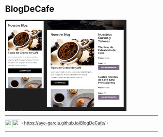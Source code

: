 # BlogDeCafe

<img src="https://github.com/Aye-Garcia/BlogDeCafe/blob/main/img/responsive.png" width="400" height="300" align="center">   

---


<img src="https://cdn-icons-png.flaticon.com/512/5968/5968267.png" width="25" height="25" align="center"><img src="https://cdn-icons-png.flaticon.com/512/919/919826.png" width="25" height="25" align="center"> ▫ https://aye-garcia.github.io/BlogDeCafe/ ▫

---

